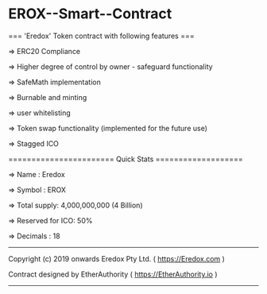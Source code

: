 # EROX--Smart--Contract


=== 'Eredox' Token contract with following features ===


=> ERC20 Compliance

=> Higher degree of control by owner - safeguard functionality

=> SafeMath implementation 

=> Burnable and minting 

=> user whitelisting 

=> Token swap functionality (implemented for the future use)

=> Stagged ICO




======================= Quick Stats ===================

=> Name        : Eredox

=> Symbol      : EROX

=> Total supply: 4,000,000,000 (4 Billion)

=> Reserved for ICO: 50%

=> Decimals    : 18



-------------------------------------------------------------------

Copyright (c) 2019 onwards Eredox Pty Ltd. ( https://Eredox.com )

Contract designed by EtherAuthority ( https://EtherAuthority.io )

-------------------------------------------------------------------
